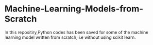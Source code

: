 # Machine-Learning-Models-from-Scratch
In this repositiry,Python codes has been saved for some of the machine learning model written from scratch, i.e without using scikit learn.

